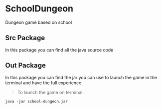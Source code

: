# SchoolDungeon

Dungeon game based on school

## Src Package

In this package you can find all the java source code

## Out Package

In this package you can find the jar you can use to launch the game in the terminal and have the full experience.

> To launch the game on terminal:

<code>java -jar school-dungeon.jar</code>
